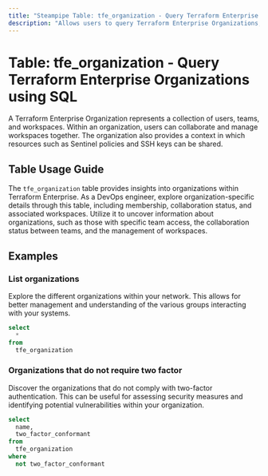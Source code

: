 ```yaml
---
title: "Steampipe Table: tfe_organization - Query Terraform Enterprise Organizations using SQL"
description: "Allows users to query Terraform Enterprise Organizations, specifically retrieving details about each organization, including its name, email, and session timeout."
---
```


# Table: tfe_organization - Query Terraform Enterprise Organizations using SQL

A Terraform Enterprise Organization represents a collection of users, teams, and workspaces. Within an organization, users can collaborate and manage workspaces together. The organization also provides a context in which resources such as Sentinel policies and SSH keys can be shared.

## Table Usage Guide

The `tfe_organization` table provides insights into organizations within Terraform Enterprise. As a DevOps engineer, explore organization-specific details through this table, including membership, collaboration status, and associated workspaces. Utilize it to uncover information about organizations, such as those with specific team access, the collaboration status between teams, and the management of workspaces.

## Examples

### List organizations
Explore the different organizations within your network. This allows for better management and understanding of the various groups interacting with your systems.

```sql
select
  *
from
  tfe_organization
```

### Organizations that do not require two factor
Discover the organizations that do not comply with two-factor authentication. This can be useful for assessing security measures and identifying potential vulnerabilities within your organization.

```sql
select
  name,
  two_factor_conformant
from
  tfe_organization
where
  not two_factor_conformant
```